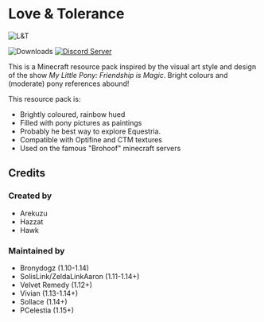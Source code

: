 # Love & Tolerance

<img src="https://i.imgur.com/s2mO3w5.png" alt="L&T"></img>

![Downloads](https://img.shields.io/github/downloads/MineLittlePony/Love-and-Tolerance/total.svg?color=yellowgreen)
[![Discord Server](https://img.shields.io/discord/182490536119107584.svg?color=blueviolet)](https://discord.gg/fxNMGvm)

This is a Minecraft resource pack inspired by the visual art style and design of the show _My Little Pony: Friendship is Magic_. Bright colours and (moderate) pony references abound!


This resource pack is:

 - Brightly coloured, rainbow hued
 - Filled with pony pictures as paintings
 - Probably he best way to explore Equestria.
 - Compatible with Optifine and CTM textures
 - Used on the famous "Brohoof" minecraft servers

## Credits

### Created by
 - Arekuzu
 - Hazzat
 - Hawk

### Maintained by

 - Bronydogz (1.10-1.14)
 - SolisLink/ZeldaLinkAaron (1.11-1.14+)
 - Velvet Remedy (1.12+)
 - Vivian (1.13-1.14+)
 - Sollace (1.14+)
 - PCelestia (1.15+)
